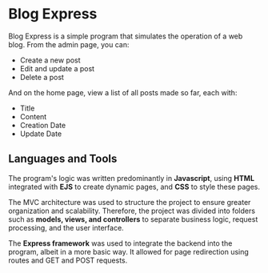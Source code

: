 # Blog Express

Blog Express is a simple program that simulates the operation of a web blog. From the admin page, you can:

- Create a new post
- Edit and update a post
- Delete a post

And on the home page, view a list of all posts made so far, each with:

- Title
- Content
- Creation Date
- Update Date

## Languages and Tools

The program's logic was written predominantly in **Javascript**, using **HTML** integrated with **EJS** to create dynamic pages, and **CSS** to style these pages. 

The MVC architecture was used to structure the project to ensure greater organization and scalability. Therefore, the project was divided into folders such as **models, views, and controllers** to separate business logic, request processing, and the user interface.

The **Express framework** was used to integrate the backend into the program, albeit in a more basic way. It allowed for page redirection using routes and GET and POST requests.